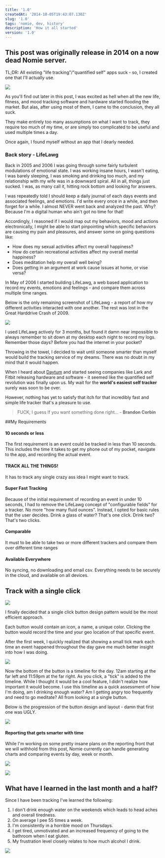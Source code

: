 ```yaml
---
title: '1.0'
createdAt: '2014-10-05T19:43:07.130Z'
slug: '1.0'
tags: 'nomie, dev, history'
description: 'How it all started'
version: '1.0'
---
```


## This post was originally release in 2014 on a now dead Nomie server.

TL;DR: All existing "life tracking"/"quantified self" apps suck - so, I created one that I'll actually use.

![](http://share.icorbin.com.s3.amazonaws.com/Screen-Shot-2014-10-05-16-58-45-x3LMizlj47/Screen-Shot-2014-10-05-16-58-45-4I3Tp024GW.png)

As you'll find out later in this post, I was excited as hell when all the new life, fitness, and mood tracking software and hardware started flooding the market. But alas, after using most of them, I came to the conclusion, they all suck.

They make entirely too many assumptions on what I want to track, they require too much of my time, or are simply too complicated to be useful and used multiple times a day.

Once again, I found myself without an app that I dearly needed.

### Back story - LifeLawg

Back in 2005 and 2006 I was going through some fairly turbulent modulations of emotional state. I was working insane hours, I wasn't eating, I was barely sleeping, I was smoking and drinking too much, and my relationship with my wife was in a downward spiral. All in all, things just sucked. I was, as many call it, hitting rock bottom and looking for answers.

I was repeatedly told I should keep a daily journal of each days events and associated feelings, and emotions. I'd write every once in a while, and then forget for a while. I almost NEVER went back and analyzed the past. Why? Because I'm a digital human who ain't got no time for that!

Accordingly, I reasoned if I would map out my behaviors, mood and actions electronically, I might be able to start pinpointing which specific behaviors are causing my pain and pleasures, and answer some on going questions like:

- How does my sexual activities affect my overall happiness?
- How do certain recreational activities affect my overall mental happiness?
- Does meditation help my overall well being?
- Does getting in an argument at work cause issues at home, or vise versa?

In May of 2006 I started building LifeLawg, a web based application to record my events, emotions and feelings - and compare them across multiple time ranges.

Below is the only remaining screenshot of LifeLawg - a report of how my different activities interacted with one another. The rest was lost in the Great Harddrive Crash of 2009.

![](http://share.icorbin.com.s3.amazonaws.com/Screen-Shot-2014-10-05-17-07-34-PlQpiNpG2i/Screen-Shot-2014-10-05-17-07-34-f16ZRq4AAN.png)

I used LifeLawg actively for 3 months, but found it damn near impossible to always remember to sit down at my desktop each night to record my logs. Remember those days? Before you had the internet in your pocket?

Throwing in the towel, I decided to wait until someone smarter than myself would build the tracking service of my dreams. There was no doubt in my mind that it would happen.

When I heard about [Daytum](http://daytum.com/) and started seeing companies like Lark and Fitbit releasing hardware and software - it seemed like the quantified self revolution was finally upon us. My wait for the **world's easiest self tracker** surely was soon to be over.

However, nothing has yet to satisfy that itch for that incredibly fast and simple life tracker that's a pleasure to use.

> FUCK, I guess If you want something done right... - **Brandon Corbin**

##My Requirements

#### 10 seconds or less

The first requirement is an event could be tracked in less than 10 seconds. This includes the time it takes to get my phone out of my pocket, navigate to the app, and recording the actual event.

#### TRACK ALL THE THINGS!

It has to track any single crazy ass idea I might want to track.

#### Super Fast Tracking

Because of the initial requirement of recording an event in under 10 seconds, I had to remove the LifeLawg concept of "configurable fields" for a tracker. No more "how many fluid ounces". Instead, I opted for basic rules that the user decides. Drink a glass of water? That's one click. Drink two? That's two clicks.

#### Comparable

It must to be able to take two or more different trackers and compare them over different time ranges

#### Available Everywhere

No syncing, no downloading and email csv. Everything needs to be securely in the cloud, and available on all devices.

## Track with a single click

![](http://share.icorbin.com.s3.amazonaws.com/Screen-Shot-2014-08-24-at-3.58.49-PM-ifpQMzgH7B/Screen-Shot-2014-08-24-at-3.58.49-PM-2ztYW6NNkM.png)

I finally decided that a single click button design pattern would be the most efficient approach.

Each button would contain an icon, a name, a unique color. Clicking the button would record the time and your geo location of that specific event.

After the first week, I quickly realized that showing a small tick mark each time an event happened throughout the day gave me much better insight into how I was doing.

![](http://share.icorbin.com.s3.amazonaws.com/Screen-Shot-2014-08-24-at-4.00.51-PM-jc5erKRFpp/Screen-Shot-2014-08-24-at-4.00.51-PM-09vmVrxa9d.png)

Now the bottom of the button is a timeline for the day. 12am starting at the far left and 11:59pm at the far right. As you click, a "tick" is added to the timeline. While I thought it would be a cool feature, I didn't realize how important it would become. I use this timeline as a quick assessment of how I'm doing, am I drinking enough water? Am I getting angry too frequently and need to go meditate? All from looking at a single button.

Below is the progression of the button design and layout - damn that first one was UGLY.

![](http://share.icorbin.com.s3.amazonaws.com/Screen-Shot-2014-08-24-at-4.22.07-PM-vOE9wYxQqn/Screen-Shot-2014-08-24-at-4.22.07-PM-rt0x8K0qfO.png)

#### Reporting that gets smarter with time

While I'm working on some pretty insane plans on the reporting front that we will withhold from this post, Nomie currently can handle generating charts and comparing events by day, week or month.

![](http://share.icorbin.com.s3.amazonaws.com/Screen-Shot-2014-08-24-at-4.30.13-PM-wQttDhQs99/Screen-Shot-2014-08-24-at-4.30.13-PM-zyI5vYVeVG.png)

![](http://share.icorbin.com.s3.amazonaws.com/Screen-Shot-2014-08-24-at-4.32.12-PM-bYvPN0a68H/Screen-Shot-2014-08-24-at-4.32.12-PM-a1XHh4sqVB.png)

## What have I learned in the last month and a half?

Since I have been tracking I've learned the following:

1. I don't drink enough water on the weekends which leads to head aches and overall tiredness.
2. On average I pee 55 times a week.
3. I'm consistently in a horrible mood on Thursdays.
4. I get tired, unmotivated and an increased frequency of going to the bathroom when I eat gluten.
5. My frustration level closely relates to how much alcohol I drink.

![](http://share.icorbin.com.s3.amazonaws.com/Screen-Shot-2014-08-24-at-4.43.07-PM-5zoYhS2BNC/Screen-Shot-2014-08-24-at-4.43.07-PM-HXVRLwKlm5.png)
